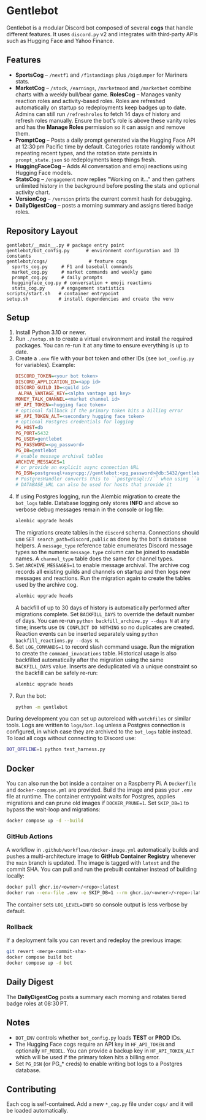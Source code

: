 # Gentlebot
Gentlebot is a modular Discord bot composed of several **cogs** that handle different features.  It uses `discord.py` v2 and integrates with third‑party APIs such as Hugging Face and Yahoo Finance.

## Features
- **SportsCog** – `/nextf1` and `/f1standings` plus `/bigdumper` for Mariners stats.
- **MarketCog** – `/stock`, `/earnings`, `/marketmood` and `/marketbet` combine charts with a weekly bull/bear game.
**RolesCog** – Manages vanity reaction roles and activity-based roles. Roles are
  refreshed automatically on startup so redeployments keep badges up to date.
  Admins can still run `/refreshroles` to fetch 14 days of history and refresh
  roles manually. Ensure the bot's role is above these vanity roles and has the
  **Manage Roles** permission so it can assign and remove them.
- **PromptCog** – Posts a daily prompt generated via the Hugging Face API at
  12:30 pm Pacific time by default. Categories rotate randomly without
  repeating recent types, and the rotation state persists in
  `prompt_state.json` so redeployments keep things fresh.
- **HuggingFaceCog** – Adds AI conversation and emoji reactions using Hugging Face models.
- **StatsCog** – `/engagement` now replies "Working on it..." and then gathers
  unlimited history in the background before posting the stats and optional
  activity chart.
- **VersionCog** – `/version` prints the current commit hash for debugging.
- **DailyDigestCog** – posts a morning summary and assigns tiered badge roles.

## Repository Layout
```
gentlebot/__main__.py # package entry point
gentlebot/bot_config.py      # environment configuration and ID constants
gentlebot/cogs/               # feature cogs
  sports_cog.py     # F1 and baseball commands
  market_cog.py     # market commands and weekly game
  prompt_cog.py     # daily prompts
  huggingface_cog.py # conversation + emoji reactions
  stats_cog.py      # engagement statistics
scripts/start.sh   # container entrypoint
setup.sh           # install dependencies and create the venv
```

## Setup
1. Install Python 3.10 or newer.
2. Run `./setup.sh` to create a virtual environment and install the required packages.  You can re-run it at any time to ensure everything is up to date.
3. Create a `.env` file with your bot token and other IDs (see `bot_config.py` for variables).  Example:
   ```ini
   DISCORD_TOKEN=<your bot token>
   DISCORD_APPLICATION_ID=<app id>
   DISCORD_GUILD_ID=<guild id>
    ALPHA_VANTAGE_KEY=<alpha vantage api key>
   MONEY_TALK_CHANNEL=<market channel id>
   HF_API_TOKEN=<hugging face token>
   # optional fallback if the primary token hits a billing error
   HF_API_TOKEN_ALT=<secondary hugging face token>
   # optional Postgres credentials for logging
   PG_HOST=db
   PG_PORT=5432
   PG_USER=gentlebot
   PG_PASSWORD=<pg_password>
   PG_DB=gentlebot
   # enable message archival tables
   ARCHIVE_MESSAGES=1
   # or provide an explicit async connection URL
   PG_DSN=postgresql+asyncpg://gentlebot:<pg_password>@db:5432/gentlebot
   # PostgresHandler converts this to ``postgresql://`` when using ``asyncpg``
   # DATABASE_URL can also be used for hosts that provide it
   ```
4. If using Postgres logging, run the Alembic migration to create the
   `bot_logs` table. Database logging only stores **INFO** and above so
   verbose debug messages remain in the console or log file:
   ```bash
   alembic upgrade heads
   ```
   The migrations create tables in the `discord` schema. Connections should
   use `SET search_path=discord,public` as done by the bot's database helpers.
   A `message_type` reference table enumerates Discord message types so
   the numeric `message.type` column can be joined to readable names.
   A `channel_type` table does the same for channel types.
5. Set `ARCHIVE_MESSAGES=1` to enable message archival. The archive cog
   records all existing guilds and channels on startup and then logs new
   messages and reactions. Run the migration again to create the tables
   used by the archive cog.
   ```bash
   alembic upgrade heads
   ```
   A backfill of up to 30 days of history is automatically performed
   after migrations complete. Set `BACKFILL_DAYS` to override the default
   number of days. You can re-run `python backfill_archive.py --days N`
   at any time; inserts use `ON CONFLICT DO NOTHING` so no duplicates are
   created. Reaction events can be inserted separately using
   `python backfill_reactions.py --days N`.
6. Set `LOG_COMMANDS=1` to record slash command usage. Run the migration
   to create the `command_invocations` table. Historical usage is also
   backfilled automatically after the migration using the same
   `BACKFILL_DAYS` value. Inserts are deduplicated via a unique
   constraint so the backfill can be safely re-run:
   ```bash
   alembic upgrade heads
   ```
7. Run the bot:
   ```bash
   python -m gentlebot
   ```
During development you can set up autoreload with `watchfiles` or similar tools.
Logs are written to `logs/bot.log` unless a Postgres connection is configured,
in which case they are archived to the `bot_logs` table instead. To load all
cogs without connecting to Discord use:
```bash
BOT_OFFLINE=1 python test_harness.py
```

## Docker
You can also run the bot inside a container on a Raspberry Pi. A `Dockerfile`
and `docker-compose.yml` are provided. Build the image and pass your `.env` file
at runtime. The container entrypoint waits for Postgres, applies migrations and
can prune old images if `DOCKER_PRUNE=1`. Set `SKIP_DB=1` to bypass the
wait-loop and migrations:

```bash
docker compose up -d --build
```

### GitHub Actions
A workflow in `.github/workflows/docker-image.yml` automatically builds and
pushes a multi-architecture image to **GitHub Container Registry** whenever the
`main` branch is updated. The image is tagged with `latest` and the commit SHA.
You can pull and run the prebuilt container instead of building locally:

```bash
docker pull ghcr.io/<owner>/<repo>:latest
docker run --env-file .env -e SKIP_DB=1 --rm ghcr.io/<owner>/<repo>:latest
```

The container sets `LOG_LEVEL=INFO` so console output is less verbose by default.

### Rollback
If a deployment fails you can revert and redeploy the previous image:
```bash
git revert <merge-commit-sha>
docker compose build bot
docker compose up -d bot
```

## Daily Digest
The **DailyDigestCog** posts a summary each morning and rotates tiered badge
roles at 08:30 PT.

## Notes
- `BOT_ENV` controls whether `bot_config.py` loads **TEST** or **PROD** IDs.
 - The Hugging Face cogs require an API key in `HF_API_TOKEN` and optionally `HF_MODEL`.
   You can provide a backup key in `HF_API_TOKEN_ALT` which will be used if the
   primary token hits a billing error.
 - Set `PG_DSN` (or PG_* creds) to enable writing bot logs to a Postgres database.

## Contributing
Each cog is self-contained. Add a new `*_cog.py` file under `cogs/` and it will be loaded automatically.
